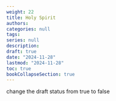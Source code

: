 ```yaml
---
weight: 22
title: Holy Spirit
authors: 
categories: null
tags:
series: null
description: 
draft: true
date: "2024-11-28"
lastmod: "2024-11-28"
toc: true
bookCollapseSection: true
---
```



change the draft status from true to false


